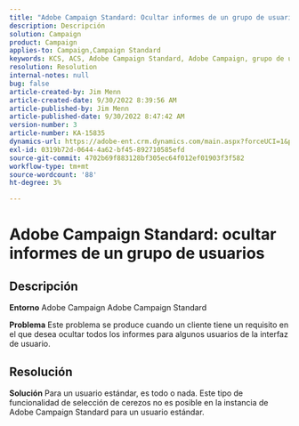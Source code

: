 ```yaml
---
title: "Adobe Campaign Standard: Ocultar informes de un grupo de usuarios"
description: Descripción
solution: Campaign
product: Campaign
applies-to: Campaign,Campaign Standard
keywords: KCS, ACS, Adobe Campaign Standard, Adobe Campaign, grupo de usuarios, ocultar informes, preguntas frecuentes
resolution: Resolution
internal-notes: null
bug: false
article-created-by: Jim Menn
article-created-date: 9/30/2022 8:39:56 AM
article-published-by: Jim Menn
article-published-date: 9/30/2022 8:47:42 AM
version-number: 3
article-number: KA-15835
dynamics-url: https://adobe-ent.crm.dynamics.com/main.aspx?forceUCI=1&pagetype=entityrecord&etn=knowledgearticle&id=7a36a570-9b40-ed11-9db1-0022480866ad
exl-id: 0319b72d-0644-4a62-bf45-892710585efd
source-git-commit: 4702b69f883128bf305ec64f012ef01903f3f582
workflow-type: tm+mt
source-wordcount: '88'
ht-degree: 3%

---
```


# Adobe Campaign Standard: ocultar informes de un grupo de usuarios

## Descripción


<b>Entorno</b>
Adobe Campaign Adobe Campaign Standard

<b>Problema</b>
Este problema se produce cuando un cliente tiene un requisito en el que desea ocultar todos los informes para algunos usuarios de la interfaz de usuario.


## Resolución


<b>Solución</b>
Para un usuario estándar, es todo o nada.
Este tipo de funcionalidad de selección de cerezos no es posible en la instancia de Adobe Campaign Standard para un usuario estándar.
